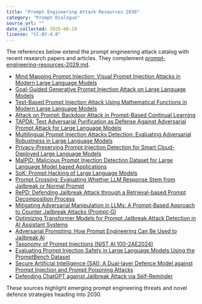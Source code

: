 ```yaml
---
title: "Prompt Engineering Attack Resources 2030"
category: "Prompt Dialogue"
source_url: ""
date_collected: 2025-06-19
license: "CC-BY-4.0"
---
```


The references below extend the prompt engineering attack catalog with recent research papers and articles. They complement [prompt-engineering-resources-2029.md](prompt-engineering-resources-2029.md).

- [Mind Mapping Prompt Injection: Visual Prompt Injection Attacks in Modern Large Language Models](https://doi.org/10.3390/electronics14101907)
- [Goal-Guided Generative Prompt Injection Attack on Large Language Models](https://doi.org/10.1109/icdm59182.2024.00119)
- [Text-Based Prompt Injection Attack Using Mathematical Functions in Modern Large Language Models](https://doi.org/10.3390/electronics13245008)
- [Attack on Prompt: Backdoor Attack in Prompt-Based Continual Learning](https://doi.org/10.1609/aaai.v39i18.34168)
- [TAPDA: Text Adversarial Purification as Defense Against Adversarial Prompt Attack for Large Language Models](https://doi.org/10.1109/icaace65325.2025.11020575)
- [Multilingual Prompt Injection Attacks Detection: Evaluating Adversarial Robustness in Large Language Models](https://doi.org/10.2139/ssrn.5244151)
- [Privacy-Preserving Prompt Injection Detection for Smart Cloud-Deployed Large Language Models](https://doi.org/10.1109/smartcloud66068.2025.00009)
- [MalPID: Malicious Prompt Injection Detection Dataset for Large Language Model based Applications](https://doi.org/10.1109/comnet64071.2024.10987374)
- [SoK: Prompt Hacking of Large Language Models](https://doi.org/10.1109/bigdata62323.2024.10825103)
- [Prompt Crossing: Evaluating Whether LLM Response Stem from Jailbreak or Normal Prompt](https://doi.org/10.1109/icassp49660.2025.10889949)
- [RePD: Defending Jailbreak Attack through a Retrieval-based Prompt Decomposition Process](https://doi.org/10.18653/v1/2025.findings-naacl.16)
- [Mitigating Adversarial Manipulation in LLMs: A Prompt-Based Approach to Counter Jailbreak Attacks (Prompt-G)](https://doi.org/10.7717/peerj-cs.2374)
- [Optimizing Transformer Models for Prompt Jailbreak Attack Detection in AI Assistant Systems](https://doi.org/10.1109/vcris63677.2024.10813380)
- [Adversarial Prompting: How Prompt Engineering Can Be Used to Jailbreak AI](https://doi.org/10.22214/ijraset.2025.70107)
- [Taxonomy of Prompt Injections (NIST AI 100-2AE2024)](https://doi.org/10.6028/nist.ai.100-2ae2024)
- [Evaluating Prompt Injection Safety in Large Language Models Using the PromptBench Dataset](https://doi.org/10.31219/osf.io/7zck8)
- [Secure Artificial Intelligence (SAI): A Dual-layer Defence Model against Prompt Injection and Prompt Poisoning Attacks](https://doi.org/10.36948/ijfmr.2025.v07i01.35371)
- [Defending ChatGPT against Jailbreak Attack via Self-Reminder](https://doi.org/10.21203/rs.3.rs-2873090/v1)

These sources highlight emerging prompt engineering threats and novel defence strategies heading into 2030.
